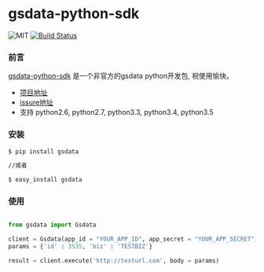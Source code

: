 # gsdata-python-sdk

![MIT](https://img.shields.io/npm/l/express.svg)  [![Build Status](https://travis-ci.org/superalsrk/gsdata-python-sdk.svg?branch=master)](https://travis-ci.org/superalsrk/gsdata-python-sdk)


### 前言

[gsdata-python-sdk](http://github.com/superalsrk/gsdata-python-sdk) 是一个非官方的gsdata python开发包, 祝使用愉快。
+ [项目地址](https://github.com/superalsrk/gsdata-python-sdk)
+ [issure地址](https://github.com/superalsrk/gsdata-python-sdk)
+ 支持 python2.6, python2.7, python3.3, python3.4, python3.5

### 安装

```bash
$ pip install gsdata

//或者

$ easy_install gsdata
```

### 使用

```python

from gsdata import Gsdata

client = Gsdata(app_id = "YOUR_APP_ID", app_secret = "YOUR_APP_SECRET")
params = {'id' : 3535, 'biz' : 'TESTBIZ'}

result = client.execute('http://testurl.com', body = params)
```
